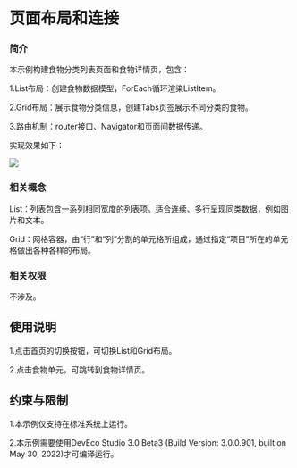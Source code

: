# 页面布局和连接

### 简介

本示例构建食物分类列表页面和食物详情页，包含：

1.List布局：创建食物数据模型，ForEach循环渲染ListItem。

2.Grid布局：展示食物分类信息，创建Tabs页签展示不同分类的食物。

3.路由机制：router接口、Navigator和页面间数据传递。

实现效果如下：

![](screenshots/device/FoodCategory.png)

### 相关概念

List：列表包含一系列相同宽度的列表项。适合连续、多行呈现同类数据，例如图片和文本。

Grid：网格容器，由“行”和“列”分割的单元格所组成，通过指定“项目”所在的单元格做出各种各样的布局。

### 相关权限

不涉及。

## 使用说明

1.点击首页的切换按钮，可切换List和Grid布局。

2.点击食物单元，可跳转到食物详情页。

## 约束与限制

1.本示例仅支持在标准系统上运行。

2.本示例需要使用DevEco Studio 3.0 Beta3 (Build Version: 3.0.0.901, built on May 30, 2022)才可编译运行。
